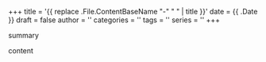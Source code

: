 +++
title = '{{ replace .File.ContentBaseName "-" " " | title }}'
date = {{ .Date }}
draft = false
author = ''
categories = ''
tags = ''
series = ''
+++

summary

<!--more-->

content
